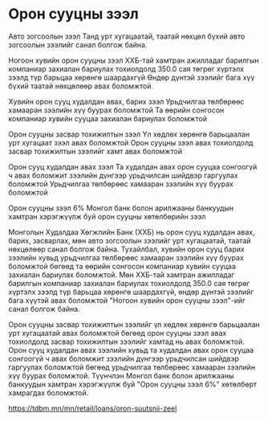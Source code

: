 # Орон сууцны зээл
Авто зогсоолын зээл
Танд урт хугацаатай, таатай нөхцөл бүхий авто зогсоолын зээлийг санал болгож байна.

Ногоон хувийн орон сууцны зээл
ХХБ-тай хамтран ажилладаг барилгын компаниар захиалан бариулах тохиолдолд 350.0 сая төгрөг хүртэлх зээлд түр барьцаа хөрөнгө шаардахгүй
Өндөр дүнтэй зээлийг бага хүү бүхий таатай нөхцөлөөр авах боломжтой

Хувийн орон сууц худалдан авах, барих зээл
Урьдчилгаа төлбөрөөс хамааран зээлийн хүү буурах боломжтой
Та өөрийн сонгосон компаниар хувийн сууцаа захиалан бариулах боломжтой

Орон сууцны засвар тохижилтын зээл
Үл хөдлөх хөрөнгө барьцаалан урт хугацаат зээл авах боломжтой
Орон сууцны зээл авах тохиолдолд засвар тохижилтын зээлийг хамт авах боломжтой

Орон сууц худалдан авах зээл
Та худалдан авах орон сууцаа сонгоогүй ч авах боломжит зээлийн дүнгээр урьдчилсан шийдвэр гаргуулах боломжтой
Урьдчилгаа төлбөрөөс хамааран зээлийн хүү буурах боломжтой

Орон сууцны зээл 6%
Монгол банк болон арилжааны банкуудын хамтран хэрэгжүүлж буй орон сууцны хөтөлбөрийн зээл


Монголын Худалдаа Хөгжлийн Банк (ХХБ) нь орон сууц худалдан авах, барих, засварлах, мөн авто зогсоолын зээлийг урт хугацаатай, таатай нөхцөлөөр санал болгож байна. Тухайлбал, хувийн орон сууц барих зээлийн хувьд урьдчилгаа төлбөрөөс хамааран зээлийн хүү буурах боломжтой бөгөөд та өөрийн сонгосон компаниар хувийн сууцаа захиалан бариулах боломжтой. Мөн ХХБ-тай хамтран ажилладаг барилгын компаниар захиалан бариулах тохиолдолд 350.0 сая төгрөг хүртэлх зээлд түр барьцаа хөрөнгө шаардахгүй, өндөр дүнтэй зээлийг бага хүүтэй авах боломжтой "Ногоон хувийн орон сууцны зээл"-ийг санал болгож байна.

Орон сууцны засвар тохижилтын зээлийг үл хөдлөх хөрөнгө барьцаалан урт хугацаатай авах боломжтой бөгөөд орон сууцны зээл авах тохиолдолд засвар тохижилтын зээлийг хамтад нь авах боломжтой. Орон сууц худалдан авах зээлийн хувьд та худалдан авах орон сууцаа сонгоогүй ч авах боломжит зээлийн дүнгээр урьдчилсан шийдвэр гаргуулах боломжтой бөгөөд урьдчилгаа төлбөрөөс хамааран зээлийн хүү буурах боломжтой. Түүнчлэн Монгол банк болон арилжааны банкуудын хамтран хэрэгжүүлж буй "Орон сууцны зээл 6%" хөтөлбөрт хамрагдах боломжтой.

https://tdbm.mn/mn/retail/loans/oron-suutsnii-zeel
